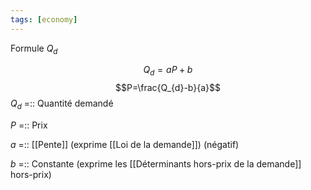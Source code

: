 ```yaml
---
tags: [economy] 
---
```


Formule $Q_d$

$$Q_d=aP+b$$
$$P=\frac{Q_{d}-b}{a}$$
$Q_d$ =:: Quantité demandé 
<!--SR:!2023-03-12,4,280-->
$P$ =:: Prix
<!--SR:!2023-04-22,46,292-->
$a$ =:: [[Pente]] (exprime [[Loi de la demande]]) (négatif)
<!--SR:!2023-03-12,15,290-->
$b$ =:: Constante (exprime les [[Déterminants hors-prix de la demande]] hors-prix)
<!--SR:!2023-04-18,42,272-->